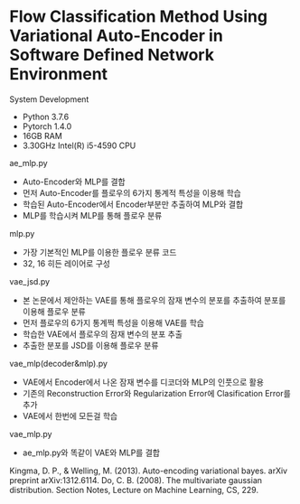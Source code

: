 # Flow Classification Method Using Variational Auto-Encoder in Software Defined Network Environment

System Development
- Python 3.7.6
- Pytorch 1.4.0
- 16GB RAM
- 3.30GHz Intel(R) i5-4590 CPU

ae_mlp.py
- Auto-Encoder와 MLP를 결합
- 먼저 Auto-Encoder를 플로우의 6가지 통계적 특성을 이용해 학습
- 학습된 Auto-Encoder에서 Encoder부분만 추출하여 MLP와 결합
- MLP를 학습시켜 MLP를 통해 플로우 분류

mlp.py
- 가장 기본적인 MLP를 이용한 플로우 분류 코드
- 32, 16 히든 레이어로 구성

vae_jsd.py
- 본 논문에서 제안하는 VAE를 통해 플로우의 잠재 변수의 분포를 추출하여 분포를 이용해 플로우 분류
- 먼저 플로우의 6가지 통계쩍 특성을 이용해 VAE를 학습
- 학습한 VAE에서 플로우의 잠재 변수의 분포 추출
- 추출한 분포를 JSD를 이용해 플로우 분류

vae_mlp(decoder&mlp).py
- VAE에서 Encoder에서 나온 잠재 변수를 디코더와 MLP의 인풋으로 활용
- 기존의 Reconstruction Error와 Regularization Error에 Clasification Error를 추가
- VAE에서 한번에 모든걸 학습

vae_mlp.py
- ae_mlp.py와 똑같이 VAE와 MLP를 결합

Kingma, D. P., & Welling, M. (2013). Auto-encoding variational bayes. arXiv preprint arXiv:1312.6114.
Do, C. B. (2008). The multivariate gaussian distribution. Section Notes, Lecture on Machine Learning, CS, 229.
